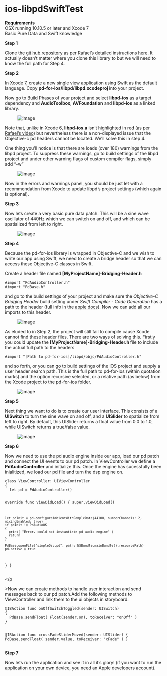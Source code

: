 # ios-libpdSwiftTest

<p><b>Requirements</b><br>OSX running 10.10.5 or later and Xcode 7<br>Basic Pure Data and Swift knowledge<br></p><p><b>Step 1</b></p><p>Clone the <a href="https://github.com/libpd/pd-for-ios">git hub repository</a> as per Rafael’s detailed instructions <a href="https://www.youtube.com/watch?v=jK5ZaObMvnI&amp;list=PLn3ODBv0ka5jDXKS374IhS95GeXp4sTGt&amp;index=2">here</a>. It actually doesn’t matter where you clone this library to but we will need to know the full path for Step 4.</p><p><b>Step 2</b></p><p>In Xcode 7, create a new single view application using Swift as the default language. Copy <b>pd-for-ios/libpd/libpd.xcodeproj </b>into your project.&nbsp;</p><p>Now go to Build Phases of your project and select <b>libpd-ios</b> as a target dependency and <b>AudioToolbox</b>, <b>AVFoundation</b> and <b>libpd-ios</b> as a linked library.</p><figure data-orig-width="759" data-orig-height="463" class="tmblr-full"><img src="https://41.media.tumblr.com/efb82fce2003f274d96ec205546fc5ae/tumblr_inline_nv2vmcYQZ11raxrd9_540.png" alt="image" data-orig-width="759" data-orig-height="463"></figure><p>Note that, unlike in Xcode 6, <b>libpd-ios.a</b> isn’t highlighted in red (as per <a href="https://www.youtube.com/watch?v=l5GQqCDmBZY&amp;list=PLn3ODBv0ka5jDXKS374IhS95GeXp4sTGt&amp;index=3">Rafael’s video</a>) but nevertheless there is a non-displayed issue that the Objective-c pd headers cannot be located. We’ll solve this in step 4.</p><p>One thing you’ll notice is that there are loads (over 180) warnings from the libpd project. To suppress these warnings, go to build settings of the libpd project and under other warning flags of custom compiler flags, simply add&nbsp;“-w”</p><figure data-orig-width="758" data-orig-height="104" class="tmblr-full"><img src="https://41.media.tumblr.com/c0027b94a1c2af6e512828203aeccbd8/tumblr_inline_nv31hscR4s1raxrd9_540.png" alt="image" data-orig-width="758" data-orig-height="104"></figure><p>Now in the errors and warnings panel, you should be just let with a recommendation from Xcode to update libpd’s project settings (which again is optional).</p><p><b>Step 3</b></p><p>Now lets create a very basic pure data patch. This will be a sine wave oscillator of 440Hz which we can switch on and off, and which can be spatialized from left to right.</p><figure data-orig-width="176" data-orig-height="229"><img src="https://40.media.tumblr.com/2a07b0905e5015576590fba7582cd7f0/tumblr_inline_nv31nxAQcz1raxrd9_540.png" alt="image" data-orig-width="176" data-orig-height="229"></figure><p><b>Step 4</b><br></p><p>Because the pd-for-ios library is wrapped in Objective-C and we wish to write our app using Swift, we need to create a bridge header so that we can access these Objective-C classes in Swift.&nbsp;</p><p>Create a header file named <b>[MyProjectName]-Bridging-Header.h</b></p>
<p><pre><code>#import "PdAudioController.h"
#import "PdBase.h"</code></pre></p>
<p>and&nbsp;go to the build settings of your project and make sure the <i>Objective-C Bridging Header</i> build setting under <i>Swift Compiler - Code Generation</i> has a path to the header (full info in the <a href="https://developer.apple.com/library/ios/documentation/Swift/Conceptual/BuildingCocoaApps/MixandMatch.html">apple docs</a>). Now we can add all our imports to this header.</p><figure data-orig-width="756" data-orig-height="187" class="tmblr-full"><img src="https://41.media.tumblr.com/433629a9f373f0c642e21cff5648d68e/tumblr_inline_nv30uqy6nm1raxrd9_540.png" alt="image" data-orig-width="756" data-orig-height="187"></figure><p>As eluded to in Step 2, the project will still fail to compile cause Xcode cannot find these header files. There are two ways of solving this. Firstly you could update the&nbsp;<b>[MyProjectName]-Bridging-Header.h </b>file to include the actual full path to the headers</p><pre><code>#import "[Path to pd-for-ios]/libpd/objc/PdAudioController.h"</code></pre><p>and so forth, or you can go to build settings of the iOS project and supply a user header search path. This is the full path to pd-for-ios (within quotation marks) and the option recursive selected, or a relative path (as below) from the Xcode project to the pd-for-ios folder.</p><figure data-orig-width="962" data-orig-height="126" class="tmblr-full"><img src="https://41.media.tumblr.com/fb3c6c150238efe75d178024f8856b35/tumblr_inline_nv33ocLarN1raxrd9_540.png" alt="image" data-orig-width="962" data-orig-height="126"></figure><p><b>Step 5</b></p><p>Next thing we want to do is to create our user interface. This consists of a <b>UISwitch</b> to turn the sine wave on and off, and a <b>UISlider</b> to spatialize from left to right. By default, this UISlider returns a float value from 0.0 to 1.0, while UISwitch returns a true/false value.</p><figure data-orig-width="389" data-orig-height="700" class="tmblr-full"><img src="https://41.media.tumblr.com/18cc727018e152b16379a8c7ef9cc16a/tumblr_inline_nv321wPlkQ1raxrd9_540.png" alt="image" data-orig-width="389" data-orig-height="700"></figure><p><b>Step 6</b></p><p>Now we need to use the pd audio engine inside our app, load our pd patch and connect the UI events to our pd patch. In ViewController we define a <b>PdAudioController</b> and initialize this. Once the engine has sucessfully been inialitized, we load our pd file and turn the dsp engine on.</p>
<p><pre><code>class ViewController: UIViewController
{
  let pd = PdAudioController()

  override func viewDidLoad()
  {
    super.viewDidLoad()
    
    let pdInit = pd.configureAmbientWithSampleRate(44100, numberChannels: 2, mixingEnabled: true)
    if pdInit != PdAudioOK
    {
      print( "Error, could not instantiate pd audio engine" )
      return
    }
    
    PdBase.openFile("simpleOsc.pd", path: NSBundle.mainBundle().resourcePath)
    pd.active = true  
  }
}</code></pre></p
<p>>Now we can create methods to handle user interaction and send messages back to our pd patch.Add the following methods to ViewController and link them to the ui objects in storyboard.</p><pre><code>@IBAction func onOffSwitchToggled(sender: UISwitch)
{
  PdBase.sendFloat( Float(sender.on), toReceiver: "onOff" )
}
    
@IBAction func crossFadeSliderMoved(sender: UISlider)
{
  PdBase.sendFloat( sender.value, toReceiver: "xFade" )
}
</code></pre><p><b>Step 7</b></p><p>Now lets run the application and see it in all it’s glory! (if you want to run the application on your own device, you need an Apple developers account).
